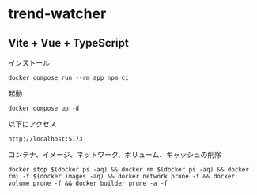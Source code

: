 # trend-watcher

## Vite + Vue + TypeScript

インストール
```
docker compose run --rm app npm ci
```

起動
```
docker compose up -d
```

以下にアクセス
```
http://localhost:5173
```

コンテナ、イメージ、ネットワーク、ボリューム、キャッシュの削除
```
docker stop $(docker ps -aq) && docker rm $(docker ps -aq) && docker rmi -f $(docker images -aq) && docker network prune -f && docker volume prune -f && docker builder prune -a -f
```
